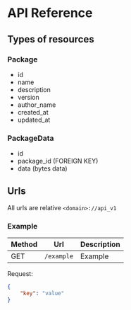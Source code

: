 # API Reference

## Types of resources

### Package

- id
- name
- description
- version
- author_name
- created_at
- updated_at

### PackageData

- id
- package_id (FOREIGN KEY)
- data (bytes data)

## Urls

All urls are relative `<domain>://api_v1`

### Example

|Method|Url|Description|
|------|---|-----------|
|GET|`/example`|Example|

Request:
```json
{
    "key": "value"
}
```